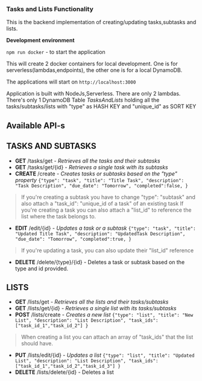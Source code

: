 ### Tasks and Lists Functionality

This is the backend implementation of creating/updating tasks,subtasks and lists.


**Development environment**

`npm run docker` - to start the application

This will create 2 docker containers for local development.
One is for serverless(lambdas,endpoints), the other one is for a local DynamoDB.

The applications will start on `http://localhost:3000`

Application is built with NodeJs,Serverless.
There are only 2 lambdas.
There's only 1 DynamoDB Table *TasksAndLists* holding all the tasks/subtasks/lists with "type" as HASH KEY and "unique_id" as SORT KEY

## Available API-s

## TASKS AND SUBTASKS
- **GET** /tasks/get  - *Retrieves all the tasks and their subtasks*
- **GET** /tasks/get/{id}  - *Retrieves a single task with its subtasks*
- **CREATE** /create  - *Creates tasks or subtasks based on the "type" property*
`{"type": "task",
    "title": "Title Task",
    "description": "Task Description",
    "due_date": "Tomorrow",
    "completed":false,
}`
> If you're creating a subtask you have to change "type": "subtask" and also attach a "task_id": "unique_id of a task" of an existing task
> If you're creating a task you can also attach a "list_id" to reference the list where the task belongs to.
- **EDIT** /edit/{id}  - *Updates a task or a subtask*
`{"type": "task",
    "title": "Updated Title Task",
    "description": "UpdatedTask Description",
    "due_date": "Tomorrow",
    "completed":true,
}`
> If you're updating a task, you can also update their "list_id" reference
- **DELETE** /delete/{type}/{id} - Deletes a task or subtask based on the type and id provided.


## LISTS

- **GET** /lists/get  - *Retrieves all the lists and their tasks/subtasks*
- **GET** /lists/get/{id}  - *Retrieves a single list with its tasks/subtasks*
- **POST** /lists/create  - *Creates a new list*
`{"type": "list",
    "title": "New List",
    "description": "List Description",
    "task_ids": ["task_id_1","task_id_2"]
}`
> When creating a list you can attach an array of "task_ids" that the list should have.
- **PUT** /lists/edit/{id}  - *Updates a list*
`{"type": "list",
    "title": "Updated List",
    "description": "List Description",
    "task_ids": ["task_id_1","task_id_2","task_id_3"]
}`
- **DELETE** /lists/delete/{id} - Deletes a list

